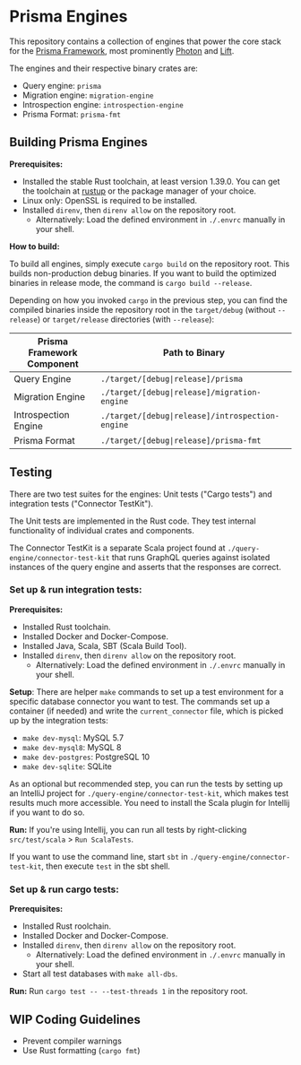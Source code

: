 # Prisma Engines

This repository contains a collection of engines that power the core stack for the [Prisma Framework](https://github.com/prisma/prisma2), most prominently [Photon](https://github.com/prisma/photonjs/) and [Lift](https://github.com/prisma/lift/).

The engines and their respective binary crates are:
- Query engine: `prisma`
- Migration engine: `migration-engine`
- Introspection engine: `introspection-engine`
- Prisma Format: `prisma-fmt`

## Building Prisma Engines

**Prerequisites:**
- Installed the stable Rust toolchain, at least version 1.39.0. You can get the toolchain at [rustup](https://rustup.rs/) or the package manager of your choice.
- Linux only: OpenSSL is required to be installed.
- Installed `direnv`, then `direnv allow` on the repository root.
    - Alternatively: Load the defined environment in `./.envrc` manually in your shell.

**How to build:**

To build all engines, simply execute `cargo build` on the repository root. This builds non-production debug binaries.
If you want to build the optimized binaries in release mode, the command is `cargo build --release`.

Depending on how you invoked `cargo` in the previous step, you can find the compiled binaries inside the repository root in the `target/debug` (without `--release`) or `target/release` directories (with `--release`):

| Prisma Framework Component | Path to Binary                                            |
| -------------------------- | --------------------------------------------------------- |
| Query Engine               | `./target/[debug\|release]/prisma`                         |
| Migration Engine           | `./target/[debug\|release]/migration-engine`               |
| Introspection Engine       | `./target/[debug\|release]/introspection-engine`           |
| Prisma Format              | `./target/[debug\|release]/prisma-fmt`                     |

## Testing

There are two test suites for the engines: Unit tests ("Cargo tests") and integration tests ("Connector TestKit").

The Unit tests are implemented in the Rust code. They test internal functionality of individual crates and components.

The Connector TestKit is a separate Scala project found at `./query-engine/connector-test-kit` that runs GraphQL queries against isolated instances of the query engine and asserts that the responses are correct.

### Set up & run integration tests:
**Prerequisites:**
- Installed Rust toolchain.
- Installed Docker and Docker-Compose.
- Installed Java, Scala, SBT (Scala Build Tool).
- Installed `direnv`, then `direnv allow` on the repository root.
    - Alternatively: Load the defined environment in `./.envrc` manually in your shell.

**Setup**:
There are helper `make` commands to set up a test environment for a specific database connector you want to test. The commands set up a container (if needed) and write the `current_connector` file, which is picked up by the integration tests:
- `make dev-mysql`: MySQL 5.7
- `make dev-mysql8`: MySQL 8
- `make dev-postgres`: PostgreSQL 10
- `make dev-sqlite`: SQLite

As an optional but recommended step, you can run the tests by setting up an IntelliJ project for `./query-engine/connector-test-kit`, which makes test results much more accessible. You need to install the Scala plugin for Intellij if you want to do so.

**Run:**
If you're using Intellij, you can run all tests by right-clicking `src/test/scala` > `Run ScalaTests`.

If you want to use the command line, start `sbt` in `./query-engine/connector-test-kit`, then execute `test` in the sbt shell.

### Set up & run cargo tests:

**Prerequisites:**
- Installed Rust roolchain.
- Installed Docker and Docker-Compose.
- Installed `direnv`, then `direnv allow` on the repository root.
    - Alternatively: Load the defined environment in `./.envrc` manually in your shell.
- Start all test databases with `make all-dbs`.

**Run:**
Run `cargo test -- --test-threads 1` in the repository root.

## WIP Coding Guidelines
- Prevent compiler warnings
- Use Rust formatting (`cargo fmt`)
